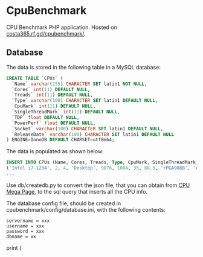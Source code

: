 # CpuBenchmark
CPU Benchmark PHP application. Hosted on [costa365.rf.gd/cpubenchmark/](http://costa365.rf.gd/cpubenchmark/).

## Database
The data is stored in the following table in a MySQL database:
```sql
CREATE TABLE `CPUs` (
  `Name` varchar(255) CHARACTER SET latin1 NOT NULL,
  `Cores` int(11) DEFAULT NULL,
  `Treads` int(11) DEFAULT NULL,
  `Type` varchar(100) CHARACTER SET latin1 DEFAULT NULL,
  `CpuMark` int(11) DEFAULT NULL,
  `SingleThreadMark` int(11) DEFAULT NULL,
  `TDP` float DEFAULT NULL,
  `PowerPerf` float DEFAULT NULL,
  `Socket` varchar(100) CHARACTER SET latin1 DEFAULT NULL,
  `ReleaseDate` varchar(100) CHARACTER SET latin1 DEFAULT NULL
) ENGINE=InnoDB DEFAULT CHARSET=utf8mb4;
```

The data is populated as shown below:
```sql
INSERT INTO CPUs (Name, Cores, Treads, Type, CpuMark, SingleThreadMark, TDP, PowerPerf, Socket, ReleaseDate) VALUES
('Intel i7-1234', 2, 4, 'Desktop', 9876, 1004, 35, 88.3, 'rPGA988B', 'Apr 2010'),
...
```
Use db/createdb.py to convert the json file, that you can obtain from [CPU Mega Page](https://www.cpubenchmark.net/CPU_mega_page.html), to the sql query that inserts all the CPU info.

The database config file, should be created in cpubenchmark/config/database.ini, with the following contents:
```
servername = xxx
username = xxx
password = xxx
dbname = xx
```
print (
